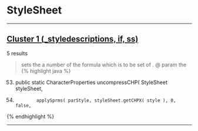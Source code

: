 # StyleSheet

***

## [Cluster 1 (_styledescriptions, if, ss)](./1)
5 results
> sets the a number of the formula which is to be set of . @ param the 
{% highlight java %}
53. public static CharacterProperties uncompressCHP( StyleSheet styleSheet,
76.             applySprms( parStyle, styleSheet.getCHPX( style ), 0, false,
{% endhighlight %}

***

